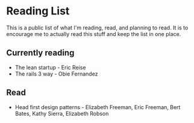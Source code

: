 Reading List
============

This is a public list of what I'm reading, read, and planning to read. 
It is to encourage me to actually read this stuff and keep the list in one place.

Currently reading
-----------------

- The lean startup - Eric Reise
- The rails 3 way - Obie Fernandez

Read
----

- Head first design patterns - Elizabeth Freeman, Eric Freeman, Bert Bates, Kathy Sierra, Elizabeth Robson


